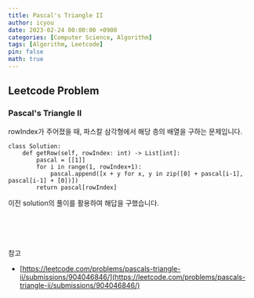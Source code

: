 ```yaml
---
title: Pascal's Triangle II
author: icyou
date: 2023-02-24 00:00:00 +0900
categories: [Computer Science, Algorithm]
tags: [Algorithm, Leetcode]
pin: false
math: true
---
```


## Leetcode Problem

### Pascal's Triangle II
rowIndex가 주어졌을 때, 파스칼 삼각형에서 해당 층의 배열을 구하는 문제입니다.

```
class Solution:
    def getRow(self, rowIndex: int) -> List[int]:
        pascal = [[1]]
        for i in range(1, rowIndex+1):
            pascal.append([x + y for x, y in zip([0] + pascal[i-1], pascal[i-1] + [0])])
        return pascal[rowIndex]
```
이전 solution의 풀이를 활용하여 해답을 구했습니다.

<br/><br/><br/><br/>
참고 
- [https://leetcode.com/problems/pascals-triangle-ii/submissions/904046846/](https://leetcode.com/problems/pascals-triangle-ii/submissions/904046846/)